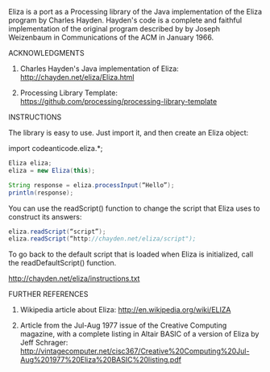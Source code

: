 Eliza is a port as a Processing library of the Java implementation of the Eliza program by Charles Hayden.
Hayden's code is a complete and faithful implementation of the original program described by by Joseph Weizenbaum in Communications of the ACM in January 1966.

ACKNOWLEDGMENTS

1) Charles Hayden's Java implementation of Eliza:
http://chayden.net/eliza/Eliza.html 	

2) Processing Library Template:
https://github.com/processing/processing-library-template

INSTRUCTIONS

The library is easy to use. Just import it, and then create an Eliza object:

import codeanticode.eliza.*;

```java
Eliza eliza;
eliza = new Eliza(this);

String response = eliza.processInput(“Hello”);
println(response);
```

You can use the readScript() function to change the script that Eliza uses to construct its answers:

```java
eliza.readScript(“script”);
eliza.readScript(“http://chayden.net/eliza/script");
```

To go back to the default script that is loaded when Eliza is initialized, call the readDefaultScript() function.

http://chayden.net/eliza/instructions.txt

FURTHER REFERENCES

1) Wikipedia article about Eliza: http://en.wikipedia.org/wiki/ELIZA

2) Article from the Jul-Aug 1977 issue of the Creative Computing magazine, with a complete listing in Altair BASIC of a version of Eliza by Jeff Schrager: 
http://vintagecomputer.net/cisc367/Creative%20Computing%20Jul-Aug%201977%20Eliza%20BASIC%20listing.pdf